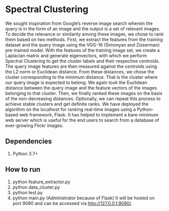 # Spectral Clustering
We sought inspiration from Google’s reverse image search wherein the query is in the form of an image and the output is a set of relevant images. To decide the relevance or similarity among these images, we chose to rank them based on two methods. First, we extract the features from the training dataset and the query image using the VGG-16 (Simonyan and Zisserman) pre-trained model. With the features of the training image set, we create a Laplacian matrix and generate eigenvectors, with which we perform Spectral Clustering to get the cluster labels and their respective centroids. 
The query image features are then measured against the centroids using the L2 norm or Euclidean distance. From these distances, we chose the cluster corresponding to the minimum distance. That is the cluster where our query image is expected to belong. We again took the Euclidean distance between the query image and the feature vectors of the images belonging to that cluster. Then, we finally ranked these images on the basis of the non-decreasing distances. Optionally, we can repeat this process to achieve stable clusters and get definite ranks. 
We have deployed the algorithm on the localhost for ranking real-time images using a Python-based web framework, Flask. It has helped to implement a bare-minimum web server which is useful for the end users to search from a database of ever-growing Flickr images.

## Dependencies
1. Python 3.7+

## How to run
1. python feature_extractor.py
2. python data_cluster.py
3. python test.py
4. python main.py (Administrator because of Flask) It will be hosted on port 9080 and can be accessed via http://127.0.0.1:9080/.
 
